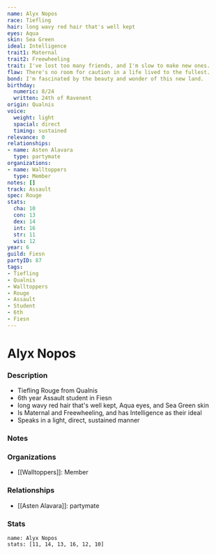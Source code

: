 ```yaml
---
name: Alyx Nopos
race: Tiefling
hair: long wavy red hair that's well kept
eyes: Aqua
skin: Sea Green
ideal: Intelligence
trait1: Maternal
trait2: Freewheeling
trait: I've lost too many friends, and I'm slow to make new ones.
flaw: There's no room for caution in a life lived to the fullest.
bond: I'm fascinated by the beauty and wonder of this new land.
birthday:
  numeric: 8/24
  written: 24th of Ravenent
origin: Qualnis
voice:
  weight: light
  spacial: direct
  timing: sustained
relevance: 0
relationships:
- name: Asten Alavara
  type: partymate
organizations:
- name: Walltoppers
  type: Member
notes: []
track: Assault
spec: Rouge
stats:
  cha: 10
  con: 13
  dex: 14
  int: 16
  str: 11
  wis: 12
year: 6
guild: Fiesn
partyID: 87
tags:
- Tiefling
- Qualnis
- Walltoppers
- Rouge
- Assault
- Student
- 6th
- Fiesn
---
```

# Alyx Nopos
### Description
- Tiefling Rouge from Qualnis
- 6th year Assault student in Fiesn
- long wavy red hair that's well kept, Aqua eyes, and Sea Green skin
- Is Maternal and Freewheeling, and has Intelligence as their ideal
- Speaks in a light, direct, sustained manner

### Notes

### Organizations
- [[Walltoppers]]: Member

### Relationships
- [[Asten Alavara]]: partymate

### Stats
```statblock
name: Alyx Nopos
stats: [11, 14, 13, 16, 12, 10]
```